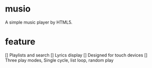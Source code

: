 # musio

A simple music player by HTML5.

# feature

[] Playlists and search
[] Lyrics display
[] Designed for touch devices
[] Three play modes, Single cycle, list loop, random play
